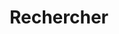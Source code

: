 ---
title: "Rechercher" # in any language you want
layout: "search" # necessary for search
# url: "/archive"
# description: "Description for Search"
summary: "search"
placeholder: ""
---